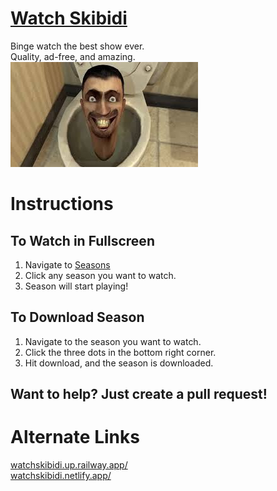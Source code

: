 # [Watch Skibidi](https://watchskibidi.github.io)
Binge watch the best show ever. <br>
Quality, ad-free, and amazing. <br>
![Skibidi Toilet](/assets/img/skibidi.jpg)

# Instructions 
## To Watch in Fullscreen
1. Navigate to [Seasons](https://watchskibidi.github.io/seasons.html)
2. Click any season you want to watch.
3. Season will start playing!
## To Download Season
1. Navigate to the season you want to watch.
2. Click the three dots in the bottom right corner.
3. Hit download, and the season is downloaded.
## Want to help? Just create a pull request!
# Alternate Links
[watchskibidi.up.railway.app/](https://watchskibidi.up.railway.app/)
<br>
[watchskibidi.netlify.app/](https://watchskibidi.netlify.app/)
